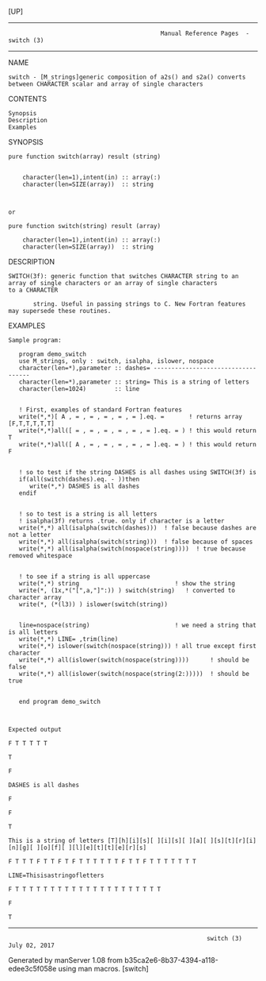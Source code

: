 [UP]

-----------------------------------------------------------------------------------------------------------------------------------
                                               Manual Reference Pages  - switch (3)
-----------------------------------------------------------------------------------------------------------------------------------
                                                                 
NAME

    switch - [M_strings]generic composition of a2s() and s2a() converts between CHARACTER scalar and array of single characters

CONTENTS

    Synopsis
    Description
    Examples

SYNOPSIS

    pure function switch(array) result (string)


        character(len=1),intent(in) :: array(:)
        character(len=SIZE(array))  :: string



    or

    pure function switch(string) result (array)

        character(len=1),intent(in) :: array(:)
        character(len=SIZE(array))  :: string



DESCRIPTION

    SWITCH(3f): generic function that switches CHARACTER string to an array of single characters or an array of single characters
    to a CHARACTER

           string. Useful in passing strings to C. New Fortran features may supersede these routines.

EXAMPLES

    Sample program:

       program demo_switch
       use M_strings, only : switch, isalpha, islower, nospace
       character(len=*),parameter :: dashes= ----------------------------------- 
       character(len=*),parameter :: string= This is a string of letters 
       character(len=1024)        :: line


       ! First, examples of standard Fortran features
       write(*,*)[ A , = , = , = , = , = ].eq. =       ! returns array [F,T,T,T,T,T]
       write(*,*)all([ = , = , = , = , = , = ].eq. = ) ! this would return T
       write(*,*)all([ A , = , = , = , = , = ].eq. = ) ! this would return F


       ! so to test if the string DASHES is all dashes using SWITCH(3f) is
       if(all(switch(dashes).eq. - ))then
          write(*,*) DASHES is all dashes 
       endif


       ! so to test is a string is all letters
       ! isalpha(3f) returns .true. only if character is a letter
       write(*,*) all(isalpha(switch(dashes)))  ! false because dashes are not a letter
       write(*,*) all(isalpha(switch(string)))  ! false because of spaces
       write(*,*) all(isalpha(switch(nospace(string))))  ! true because removed whitespace


       ! to see if a string is all uppercase
       write(*,*) string                           ! show the string
       write(*, (1x,*("[",a,"]":)) ) switch(string)   ! converted to character array
       write(*, (*(l3)) ) islower(switch(string))


       line=nospace(string)                        ! we need a string that is all letters
       write(*,*) LINE= ,trim(line)
       write(*,*) islower(switch(nospace(string))) ! all true except first character
       write(*,*) all(islower(switch(nospace(string))))      ! should be false
       write(*,*) all(islower(switch(nospace(string(2:)))))  ! should be true


       end program demo_switch



    Expected output

    F T T T T T

    T

    F

    DASHES is all dashes

    F

    F

    T

    This is a string of letters [T][h][i][s][ ][i][s][ ][a][ ][s][t][r][i][n][g][ ][o][f][ ][l][e][t][t][e][r][s]

    F T T T F T T F T F T T T T T T F T T F T T T T T T T

    LINE=Thisisastringofletters

    F T T T T T T T T T T T T T T T T T T T T T

    F

    T

-----------------------------------------------------------------------------------------------------------------------------------

                                                            switch (3)                                                July 02, 2017

Generated by manServer 1.08 from b35ca2e6-8b37-4394-a118-edee3c5f058e using man macros.
                                                             [switch]
